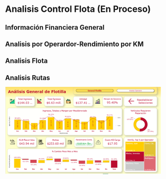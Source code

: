 # Analisis Control Flota (En Proceso)
## Información Financiera General
## Analisis por Operardor-Rendimiento por KM
## Analisis Flota
## Analisis Rutas

![1760911400225](image/Readme/1760911400225.png)